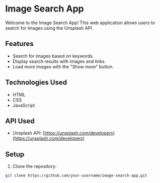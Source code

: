 # Image Search AppWelcome to the Image Search App! This web application allows users to search for images using the Unsplash API.## Features- Search for images based on keywords.- Display search results with images and links.- Load more images with the "Show more" button.## Technologies Used- HTML- CSS- JavaScript## API Used- Unsplash API: [https://unsplash.com/developers](https://unsplash.com/developers)## Setup1. Clone the repository:```bashgit clone https://github.com/your-username/image-search-app.git